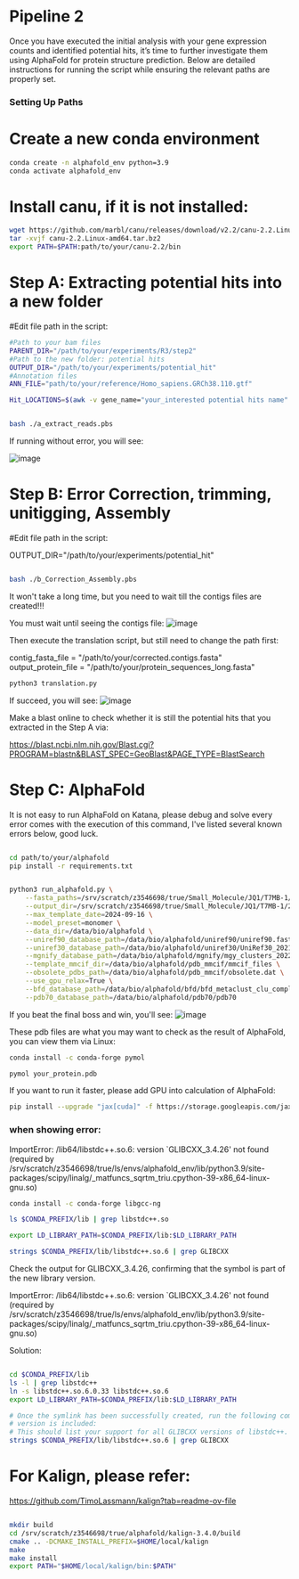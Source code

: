# Pipeline 2

Once you have executed the initial analysis with your gene expression counts and identified potential hits, it’s time to further investigate them using AlphaFold for protein structure prediction. Below are detailed instructions for running the script while ensuring the relevant paths are properly set.

### Setting Up Paths
# Create a new conda environment
```bash
conda create -n alphafold_env python=3.9
conda activate alphafold_env
```

# Install canu, if it is not installed:
```bash
wget https://github.com/marbl/canu/releases/download/v2.2/canu-2.2.Linux-amd64.tar.bz2
tar -xvjf canu-2.2.Linux-amd64.tar.bz2
export PATH=$PATH:path/to/your/canu-2.2/bin
```
# Step A: Extracting potential hits into a new folder

#Edit file path in the script:

```bash
#Path to your bam files
PARENT_DIR="/path/to/your/experiments/R3/step2"
#Path to the new folder: potential hits
OUTPUT_DIR="/path/to/your/experiments/potential_hit"
#Annotation files
ANN_FILE="path/to/your/reference/Homo_sapiens.GRCh38.110.gtf"

Hit_LOCATIONS=$(awk -v gene_name="your_interested potential hits name" '$3 == "exon" && $0 ~ gene_name {print "chr"$1":"$4"-"$5}' "$ANN_FILE")

```

```bash

bash ./a_extract_reads.pbs

```

If running without error, you will see:

![image](https://github.com/user-attachments/assets/6114dda2-d07d-456c-9ac2-c96fe67e32f4)


# Step B: Error Correction, trimming, unitigging, Assembly

#Edit file path in the script:

OUTPUT_DIR="/path/to/your/experiments/potential_hit"

```bash

bash ./b_Correction_Assembly.pbs

```

It won't take a long time, but you need to wait till the contigs files are created!!!

You must wait until seeing the contigs file:
![image](https://github.com/user-attachments/assets/9c6e2bd7-c371-4376-84dd-e84f345fe0f4)


Then execute the translation script, but still need to change the path first:

contig_fasta_file = "/path/to/your/corrected.contigs.fasta"
output_protein_file = "/path/to/your/protein_sequences_long.fasta"

```bash
python3 translation.py
```

If succeed, you will see:
![image](https://github.com/user-attachments/assets/e30b575e-6021-4724-9a16-80a87febc39c)

Make a blast online to check whether it is still the potential hits that you extracted in the Step A via: 

https://blast.ncbi.nlm.nih.gov/Blast.cgi?PROGRAM=blastn&BLAST_SPEC=GeoBlast&PAGE_TYPE=BlastSearch


# Step C: AlphaFold

It is not easy to run AlphaFold on Katana, please debug and solve every error comes with the execution of this command, I've listed several known errors below, good luck.

```bash

cd path/to/your/alphafold
pip install -r requirements.txt

```

```bash

python3 run_alphafold.py \
    --fasta_paths=/srv/scratch/z3546698/true/Small_Molecule/JQ1/T7MB-1/231104/potential_hit/FASTQ/canu_out/protein_sequences_long.fasta \
    --output_dir=/srv/scratch/z3546698/true/Small_Molecule/JQ1/T7MB-1/231104/potential_hit/alphafold_output \
    --max_template_date=2024-09-16 \
    --model_preset=monomer \
    --data_dir=/data/bio/alphafold \
    --uniref90_database_path=/data/bio/alphafold/uniref90/uniref90.fasta \
    --uniref30_database_path=/data/bio/alphafold/uniref30/UniRef30_2021_03 \
    --mgnify_database_path=/data/bio/alphafold/mgnify/mgy_clusters_2022_05.fa \
    --template_mmcif_dir=/data/bio/alphafold/pdb_mmcif/mmcif_files \
    --obsolete_pdbs_path=/data/bio/alphafold/pdb_mmcif/obsolete.dat \
    --use_gpu_relax=True \
    --bfd_database_path=/data/bio/alphafold/bfd/bfd_metaclust_clu_complete_id30_c90_final_seq.sorted_opt \
    --pdb70_database_path=/data/bio/alphafold/pdb70/pdb70

```

If you beat the final boss and win, you'll see:
![image](https://github.com/user-attachments/assets/9b0579bd-2c10-4f23-885c-ffaf2e07e874)

These pdb files are what you may want to check as the result of AlphaFold, you can view them via Linux:

```bash
conda install -c conda-forge pymol

pymol your_protein.pdb

```

If you want to run it faster, please add GPU into calculation of AlphaFold:

```bash
pip install --upgrade "jax[cuda]" -f https://storage.googleapis.com/jax-releases/jax_cuda_releases.html
```

### when showing error:

ImportError: /lib64/libstdc++.so.6: version `GLIBCXX_3.4.26' not found (required by /srv/scratch/z3546698/true/ls/envs/alphafold_env/lib/python3.9/site-packages/scipy/linalg/_matfuncs_sqrtm_triu.cpython-39-x86_64-linux-gnu.so)

```bash
conda install -c conda-forge libgcc-ng

ls $CONDA_PREFIX/lib | grep libstdc++.so

export LD_LIBRARY_PATH=$CONDA_PREFIX/lib:$LD_LIBRARY_PATH

strings $CONDA_PREFIX/lib/libstdc++.so.6 | grep GLIBCXX

```

Check the output for GLIBCXX_3.4.26, confirming that the symbol is part of the new library version.





ImportError: /lib64/libstdc++.so.6: version `GLIBCXX_3.4.26' not found (required by /srv/scratch/z3546698/true/ls/envs/alphafold_env/lib/python3.9/site-packages/scipy/linalg/_matfuncs_sqrtm_triu.cpython-39-x86_64-linux-gnu.so)

Solution:
```bash

cd $CONDA_PREFIX/lib
ls -l | grep libstdc++
ln -s libstdc++.so.6.0.33 libstdc++.so.6
export LD_LIBRARY_PATH=$CONDA_PREFIX/lib:$LD_LIBRARY_PATH

# Once the symlink has been successfully created, run the following command to verify that the GLIBCXX 
# version is included:
# This should list your support for all GLIBCXX versions of libstdc++.
strings $CONDA_PREFIX/lib/libstdc++.so.6 | grep GLIBCXX
```

# For Kalign, please refer:
https://github.com/TimoLassmann/kalign?tab=readme-ov-file

```bash

mkdir build
cd /srv/scratch/z3546698/true/alphafold/kalign-3.4.0/build
cmake .. -DCMAKE_INSTALL_PREFIX=$HOME/local/kalign
make
make install
export PATH="$HOME/local/kalign/bin:$PATH"
```
